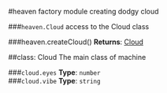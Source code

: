 <a name="module_heaven"></a>
#heaven
factory module creating dodgy cloud

  
<a name="module_heaven.Cloud"></a>
###`heaven.Cloud`
access to the Cloud class

  
<a name="module_heaven.createCloud"></a>
###heaven.createCloud()
**Returns**: [Cloud](#module_heaven.Cloud)  
<a name="module_heaven.Cloud"></a>

##class: Cloud
The main class of machine

<a name="module_heaven.Cloud#eyes"></a>
###`cloud.eyes`
**Type**: `number`  
<a name="module_heaven.Cloud#vibe"></a>
###`cloud.vibe`
**Type**: `string`  
